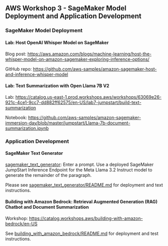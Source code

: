 ## AWS Workshop 3 - SageMaker Model Deployment and Application Development

### SageMaker Model Deployment

#### Lab: Host OpenAI Whisper Model on SageMaker

Blog post: https://aws.amazon.com/blogs/machine-learning/host-the-whisper-model-on-amazon-sagemaker-exploring-inference-options/

GitHub repo: https://github.com/aws-samples/amazon-sagemaker-host-and-inference-whisper-model

#### Lab: Text Summarization with Open Llama 7B V2

Lab: https://catalog.us-east-1.prod.workshops.aws/workshops/63069e26-921c-4ce1-9cc7-dd882ff62575/en-US/lab7-jumpstart/build-text-summarization

Notebook: https://github.com/aws-samples/amazon-sagemaker-immersion-day/blob/master/jumpstart/Llama-7b-document-summarization.ipynb

### Application Development

#### SageMaker Text Generator

[sagemaker_text_generator](sagemaker_text_generator): Enter a prompt. Use a deployed SageMaker JumpStart Inference Endpoint for the Meta Llama 3.2 Instruct model to generate the remainder of the paragraph.

Please see [sagemaker_text_generator/README.md](sagemaker_text_generator/README.md) for deployment and text instructions.

#### Building with Amazon Bedrock: Retrieval Augmented Generation (RAG) Chatbot and Document Summarization

Workshop: https://catalog.workshops.aws/building-with-amazon-bedrock/en-US

See [building_with_amazon_bedrock/README.md](building_with_amazon_bedrock/README.md) for deployment and test instructions.
